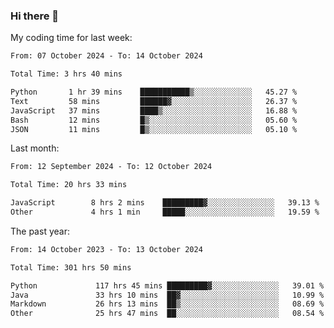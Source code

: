 ### Hi there 👋

My coding time for last week:

<!--START_SECTION:week-->

```txt
From: 07 October 2024 - To: 14 October 2024

Total Time: 3 hrs 40 mins

Python       1 hr 39 mins    ███████████▒░░░░░░░░░░░░░   45.27 %
Text         58 mins         ██████▓░░░░░░░░░░░░░░░░░░   26.37 %
JavaScript   37 mins         ████▒░░░░░░░░░░░░░░░░░░░░   16.88 %
Bash         12 mins         █▒░░░░░░░░░░░░░░░░░░░░░░░   05.60 %
JSON         11 mins         █▒░░░░░░░░░░░░░░░░░░░░░░░   05.10 %
```

<!--END_SECTION:week-->

Last month:

<!--START_SECTION:month-->

```txt
From: 12 September 2024 - To: 12 October 2024

Total Time: 20 hrs 33 mins

JavaScript        8 hrs 2 mins    █████████▓░░░░░░░░░░░░░░░   39.13 %
Other             4 hrs 1 min     █████░░░░░░░░░░░░░░░░░░░░   19.59 %
```

<!--END_SECTION:month-->

The past year:

<!--START_SECTION:year-->

```txt
From: 14 October 2023 - To: 13 October 2024

Total Time: 301 hrs 50 mins

Python             117 hrs 45 mins █████████▓░░░░░░░░░░░░░░░   39.01 %
Java               33 hrs 10 mins  ██▓░░░░░░░░░░░░░░░░░░░░░░   10.99 %
Markdown           26 hrs 13 mins  ██▒░░░░░░░░░░░░░░░░░░░░░░   08.69 %
Other              25 hrs 47 mins  ██░░░░░░░░░░░░░░░░░░░░░░░   08.54 %
```

<!--END_SECTION:year-->
